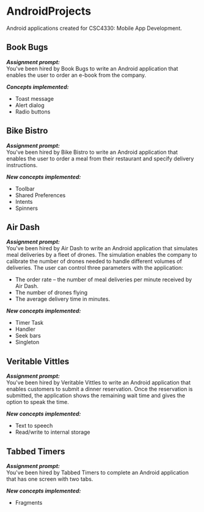 # AndroidProjects
Android applications created for CSC4330: Mobile App Development.

## Book Bugs
***Assignment prompt:***  
You've been hired by Book Bugs to write an Android application that enables the user to order an e-book from the company.  
    
***Concepts implemented:***
 - Toast message
 - Alert dialog
 - Radio buttons
 
## Bike Bistro
***Assignment prompt:***  
You've been hired by Bike Bistro to write an Android application that enables the user to order a meal from their restaurant and specify delivery instructions.
  
***New concepts implemented:***
 - Toolbar
 - Shared Preferences
 - Intents
 - Spinners
 
## Air Dash
***Assignment prompt:***  
You've been hired by Air Dash to write an Android application that simulates meal deliveries by a fleet of drones.  The simulation enables the company to calibrate the number of drones needed to handle different volumes of deliveries.  The user can control three parameters with the application:  
 - The order rate – the number of meal deliveries per minute received by Air Dash.
 - The number of drones flying
 - The average delivery time in minutes.
  
***New concepts implemented:***  
 - Timer Task
 - Handler
 - Seek bars
 - Singleton
 
## Veritable Vittles
***Assignment prompt:***  
You've been hired by Veritable Vittles to write an Android application that enables customers to submit a dinner reservation.  Once the reservation is submitted, the application shows the remaining wait time and gives the option to speak the time.  
  
***New concepts implemented:***
 - Text to speech
 - Read/write to internal storage
 
 ## Tabbed Timers
***Assignment prompt:***  
You've been hired by Tabbed Timers to complete an Android application that has one screen with two tabs.  
  
***New concepts implemented:***
 - Fragments
